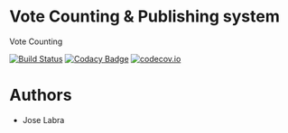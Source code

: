 # Vote Counting & Publishing system

Vote Counting

[![Build Status](https://travis-ci.org/Arquisoft/VoteCounting_1b.svg?branch=master)](https://travis-ci.org/Arquisoft/VoteCounting_1b)
[![Codacy Badge](https://api.codacy.com/project/badge/grade/350b36c4f98844f88733f981bf9071a2)](https://www.codacy.com/app/jelabra/VoteCounting_1b)
[![codecov.io](https://codecov.io/github/Arquisoft/VoteCounting_1b/coverage.svg?branch=master)](https://codecov.io/github/Arquisoft/VoteCounting_1b?branch=master)


# Authors

* Jose Labra




